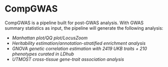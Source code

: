 # CompGWAS
CompGWAS is a pipeline built for post-GWAS analysis. With GWAS summary statistics as input, the pipeline will generate the following analysis:
* *Manhattan plot/QQ plot/LocusZoom*
* *Heritability estimation/annotation-stratified enrichment analysis*
* *GNOVA genetic correlation estimation with 2419 UKB traits + 210 phenotypes curated in LDhub*
* *UTMOST cross-tissue gene-trait association analysis*
